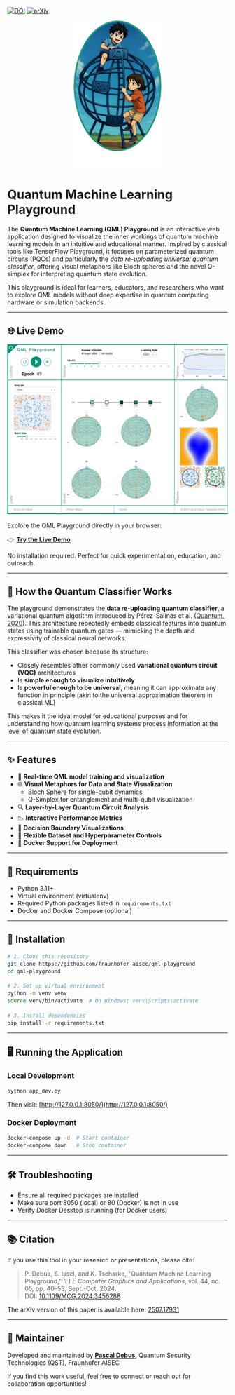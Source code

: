 [![DOI](https://img.shields.io/badge/DOI-10.1109/MCG.2024.3456288-yellow)](https://doi.ieeecomputersociety.org/10.1109/MCG.2024.3456288)
[![arXiv](https://img.shields.io/badge/arXiv-2507.17931-b31b1b.svg?style=flat)](https://arxiv.org/abs/2507.17931)

<p align="center">
  <img src="QMLPG_Visual.png" alt="QML Playground Illustration" width="200"/>
</p>

# Quantum Machine Learning Playground

The **Quantum Machine Learning (QML) Playground** is an interactive web application designed to visualize the inner workings of quantum machine learning models in an intuitive and educational manner. Inspired by classical tools like TensorFlow Playground, it focuses on parameterized quantum circuits (PQCs) and particularly the *data re-uploading universal quantum classifier*, offering visual metaphors like Bloch spheres and the novel Q-simplex for interpreting quantum state evolution.

This playground is ideal for learners, educators, and researchers who want to explore QML models without deep expertise in quantum computing hardware or simulation backends.

---

## 🌐 Live Demo
<p align="center">
  <img src="QMLPG_GUI.png" alt="Screenshot of the QML Playground" width="700"/>
</p>
Explore the QML Playground directly in your browser:

👉 **[Try the Live Demo](https://websites.fraunhofer.de/qml-playground/)**

No installation required. Perfect for quick experimentation, education, and outreach.

---

## 🧠 How the Quantum Classifier Works

The playground demonstrates the **data re-uploading quantum classifier**, a variational quantum algorithm introduced by Pérez-Salinas et al. ([Quantum, 2020](https://quantum-journal.org/papers/q-2020-02-06-226/)). This architecture repeatedly embeds classical features into quantum states using trainable quantum gates — mimicking the depth and expressivity of classical neural networks.

This classifier was chosen because its structure:

- Closely resembles other commonly used **variational quantum circuit (VQC)** architectures  
- Is **simple enough to visualize intuitively**  
- Is **powerful enough to be universal**, meaning it can approximate any function in principle (akin to the universal approximation theorem in classical ML)

This makes it the ideal model for educational purposes and for understanding how quantum learning systems process information at the level of quantum state evolution.

---

## ✨ Features

* 🧠 **Real-time QML model training and visualization**
* 🌐 **Visual Metaphors for Data and State Visualization**
  * Bloch Sphere for single-qubit dynamics  
  * Q-Simplex for entanglement and multi-qubit visualization
* 🔍 **Layer-by-Layer Quantum Circuit Analysis**
* 📉 **Interactive Performance Metrics**
* 🎯 **Decision Boundary Visualizations**
* 🧪 **Flexible Dataset and Hyperparameter Controls**
* 🐳 **Docker Support for Deployment**

---

## 🔧 Requirements

* Python 3.11+  
* Virtual environment (virtualenv)  
* Required Python packages listed in `requirements.txt`  
* Docker and Docker Compose (optional)

---

## 🚀 Installation

```bash
# 1. Clone this repository
git clone https://github.com/fraunhofer-aisec/qml-playground
cd qml-playground

# 2. Set up virtual environment
python -m venv venv
source venv/bin/activate  # On Windows: venv\Scripts\activate

# 3. Install dependencies
pip install -r requirements.txt
```

---

## 🖥️ Running the Application

### Local Development

```bash
python app_dev.py
```

Then visit: [http://127.0.0.1:8050/](http://127.0.0.1:8050/)

### Docker Deployment

```bash
docker-compose up -d  # Start container
docker-compose down   # Stop container
```

---

## 🛠 Troubleshooting

* Ensure all required packages are installed  
* Make sure port 8050 (local) or 80 (Docker) is not in use  
* Verify Docker Desktop is running (for Docker users)

---

## 📚 Citation

If you use this tool in your research or presentations, please cite:

> P. Debus, S. Issel, and K. Tscharke, "Quantum Machine Learning Playground," *IEEE Computer Graphics and Applications*, vol. 44, no. 05, pp. 40–53, Sept.-Oct. 2024.  
> DOI: [10.1109/MCG.2024.3456288](https://doi.ieeecomputersociety.org/10.1109/MCG.2024.3456288)

The arXiv version of this paper is available here: [2507.17931](https://arxiv.org/abs/2507.17931)

---

## 🙋 Maintainer

Developed and maintained by **[Pascal Debus](https://github.com/pdebus)**, Quantum Security Technologies (QST), Fraunhofer AISEC

If you find this work useful, feel free to connect or reach out for collaboration opportunities!
